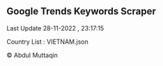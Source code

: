 

## Google Trends Keywords Scraper 
 
Last Update 28-11-2022 , 23:17:15

Country List :
VIETNAM.json



© Abdul Muttaqin 
